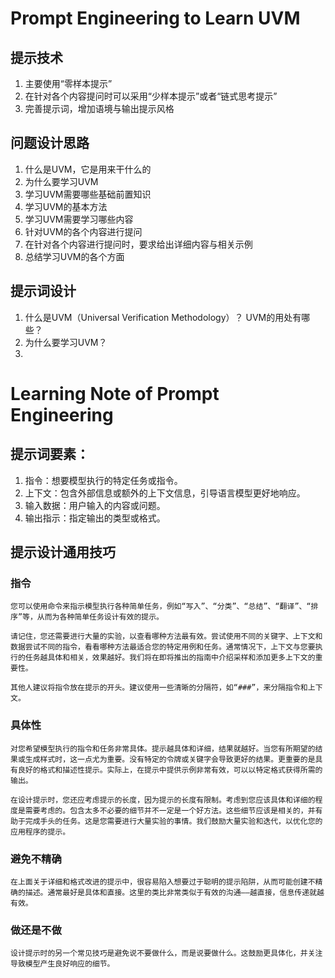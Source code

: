 # Prompt Engineering to Learn UVM

## 提示技术
1. 主要使用“零样本提示”
2. 在针对各个内容提问时可以采用“少样本提示”或者“链式思考提示”
3. 完善提示词，增加语境与输出提示风格

## 问题设计思路
1. 什么是UVM，它是用来干什么的
2. 为什么要学习UVM
3. 学习UVM需要哪些基础前置知识
4. 学习UVM的基本方法 
5. 学习UVM需要学习哪些内容
6. 针对UVM的各个内容进行提问
7. 在针对各个内容进行提问时，要求给出详细内容与相关示例
8. 总结学习UVM的各个方面
   
## 提示词设计
1. 什么是UVM（Universal Verification Methodology）？
   UVM的用处有哪些？
2. 为什么要学习UVM？
3. 
   


# Learning Note of Prompt Engineering

## 提示词要素：
1. 指令：想要模型执行的特定任务或指令。
2. 上下文：包含外部信息或额外的上下文信息，引导语言模型更好地响应。
3. 输入数据：用户输入的内容或问题。
4. 输出指示：指定输出的类型或格式。

## 提示设计通用技巧
### 指令
    您可以使用命令来指示模型执行各种简单任务，例如“写入”、“分类”、“总结”、“翻译”、“排序”等，从而为各种简单任务设计有效的提示。

    请记住，您还需要进行大量的实验，以查看哪种方法最有效。尝试使用不同的关键字、上下文和数据尝试不同的指令，看看哪种方法最适合您的特定用例和任务。通常情况下，上下文与您要执行的任务越具体和相关，效果越好。我们将在即将推出的指南中介绍采样和添加更多上下文的重要性。

    其他人建议将指令放在提示的开头。建议使用一些清晰的分隔符，如“###”，来分隔指令和上下文。

### 具体性
    对您希望模型执行的指令和任务非常具体。提示越具体和详细，结果就越好。当您有所期望的结果或生成样式时，这一点尤为重要。没有特定的令牌或关键字会导致更好的结果。更重要的是具有良好的格式和描述性提示。实际上，在提示中提供示例非常有效，可以以特定格式获得所需的输出。

    在设计提示时，您还应考虑提示的长度，因为提示的长度有限制。考虑到您应该具体和详细的程度是需要考虑的。包含太多不必要的细节并不一定是一个好方法。这些细节应该是相关的，并有助于完成手头的任务。这是您需要进行大量实验的事情。我们鼓励大量实验和迭代，以优化您的应用程序的提示。

### 避免不精确 
    在上面关于详细和格式改进的提示中，很容易陷入想要过于聪明的提示陷阱，从而可能创建不精确的描述。通常最好是具体和直接。这里的类比非常类似于有效的沟通——越直接，信息传递就越有效。

### 做还是不做
    设计提示时的另一个常见技巧是避免说不要做什么，而是说要做什么。这鼓励更具体化，并关注导致模型产生良好响应的细节。